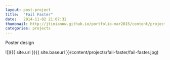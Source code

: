 ```yaml
---
layout: post-project
title:  "Fail Faster"
date:   2014-11-02 21:07:32
thumbnail: http://jtinianow.github.io/portfolio-mar2015/content/projects/fail-faster/fail-faster-thumb.jpg
categories: projects
---
```


Poster design

![]({{ site.url }}{{ site.baseurl }}/content/projects/fail-faster/fail-faster.jpg)